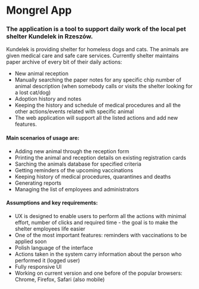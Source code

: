 # Mongrel App

### The application is a tool to support daily work of the local pet shelter Kundelek in Rzeszów.

Kundelek is providing shelter for homeless dogs and cats. The animals are given medical care and safe care services. Currently shelter maintains paper archive of every bit of their daily actions:

* New animal reception
* Manually searching the paper notes for any specific chip number of animal description (when somebody calls or visits the shelter looking for a lost cat/dog)
* Adoption history and notes
* Keeping the history and schedule of medical procedures and all the other actions/events related with specific animal
* The web application will support all the listed actions and add new features.

#### Main scenarios of usage are:

* Adding new animal through the reception form
* Printing the animal and reception details on existing registration cards
* Sarching the animals database for specified criteria
* Getting reminders of the upcoming vaccinations
* Keeping history of medical procedures, quarantines and deaths
* Generating reports
* Managing the list of employees and administrators

#### Assumptions and key requirements:

* UX is designed to enable users to perform all the actions with minimal effort, number of clicks and required time - the goal is to make the shelter employees life easier
* One of the most important features: reminders with vaccinations to be applied soon
* Polish language of the interface
* Actions taken in the system carry information about the person who performed it (logged user)
* Fully responsive UI
* Working on current version and one before of the popular browsers: Chrome, Firefox, Safari (also mobile)
